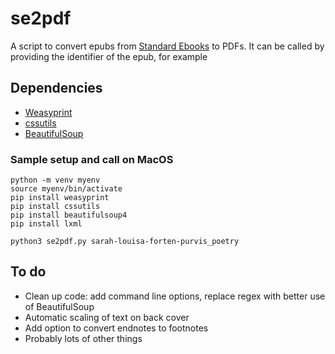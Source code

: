 # se2pdf

A script to convert epubs from [Standard Ebooks](https://standardebooks.org) to PDFs. It can be called by providing the identifier of the epub, for example


## Dependencies
- [Weasyprint](https://weasyprint.org)
- [cssutils](https://pypi.org/project/cssutils/)
- [BeautifulSoup](https://www.crummy.com/software/BeautifulSoup/bs4/doc/)

### Sample setup and call on MacOS

```
python -m venv myenv
source myenv/bin/activate
pip install weasyprint
pip install cssutils
pip install beautifulsoup4
pip install lxml

python3 se2pdf.py sarah-louisa-forten-purvis_poetry
```

## To do
- Clean up code: add command line options, replace regex with better use of BeautifulSoup
- Automatic scaling of text on back cover
- Add option to convert endnotes to footnotes
- Probably lots of other things

